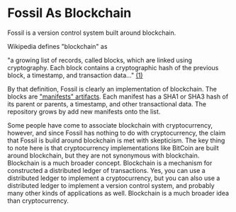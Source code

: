 # Fossil As Blockchain

Fossil is a version control system built around blockchain.

Wikipedia defines "blockchain" as

>
  "a growing list of records, called blocks, which are linked using
   cryptography. Each block contains a cryptographic hash of the previous
   block, a timestamp, and transaction data..." [(1)][]


By that definition, Fossil is clearly an implementation of blockchain.
The blocks are ["manifests" artifacts](./fileformat.wiki#manifest).
Each manifest has a SHA1 or SHA3 hash of its parent or parents,
a timestamp, and other transactional data.  The repository grows by
add new manifests onto the list.

Some people have come to associate blockchain with cryptocurrency, however,
and since Fossil has nothing to do with cryptocurrency, the claim that
Fossil is build around blockchain is met with skepticism.  The key thing
to note here is that cryptocurrency implementations like BitCoin are
built around blockchain, but they are not synonymous with blockchain.
Blockchain is a much broader concept.  Blockchain is a mechanism for
constructed a distributed ledger of transactions.
Yes, you can use a distributed
ledger to implement a cryptocurrency, but you can also use a distributed
ledger to implement a version control system, and probably many other kinds
of applications as well.  Blockchain is a much broader idea than
cryptocurrency.

[(1)]: https://en.wikipedia.org/wiki/Blockchain
